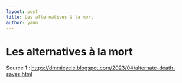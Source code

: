 ```yaml
---
layout: post
title: Les alternatives à la mort
author: yann
---
```


# Les alternatives à la mort

Source 1 : https://dmmicycle.blogspot.com/2023/04/alternate-death-saves.html
